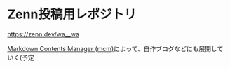 # Zenn投稿用レポジトリ

https://zenn.dev/wa__wa

[Markdown Contents Manager (mcm)](https://github.com/k-wa-wa/mcm)によって、自作ブログなどにも展開していく(予定
